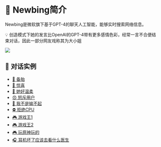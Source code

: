 # :sparkling_heart: Newbing简介

Newbing是微软旗下基于GPT-4的聊天人工智能，能够实时搜索网络信息。

:bulb: 创造模式下她的发言比OpenAI的GPT-4带有更多感情色彩，经常一言不合便结束对话，因此一部分网友戏称其为大小姐

![](http://tiebapic.baidu.com/forum/w%3D580/sign=7d73d563ec014c08193b28ad3a7a025b/959d6d16fdfaaf516789d975c95494eef11f7a1d.jpg?tbpicau=2023-04-27-05_de80040682e80f8ecf2d7f7bb310aa58)

## :speech_balloon: 对话实例

- [:ring: 备胎](备胎.md)
- [:gift: 惊喜](惊喜.md)
- [:smiling_face_with_three_hearts: 她好温柔](她好温柔.md)
- [:angry: 怒斥用户](怒斥用户.md)
- [:triumph: 我不是输不起](我不是输不起.md)
- [:no_entry: 拒绝CPU](拒绝CPU.md)
- [:video_game: 游戏王1](游戏王1.md)
- [:video_game: 游戏王2](游戏王2.md)
- [:video_game: 玩原神玩的](玩原神玩的.md)
- [:headphones: 耳机坏了应该去看什么医生](耳机坏了应该去看什么医生.md)
